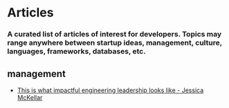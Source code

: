 # Articles
### A curated list of articles of interest for developers. Topics may range anywhere between startup ideas, management, culture, languages, frameworks, databases, etc.

## management
* [This is what impactful engineering leadership looks like - Jessica McKellar](http://firstround.com/review/this-is-what-impactful-engineering-leadership-looks-like/)

